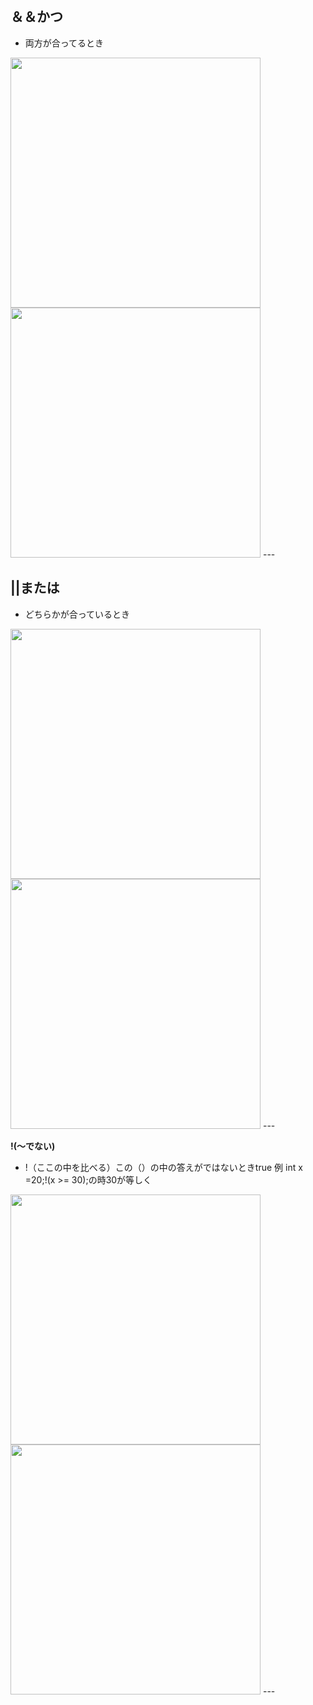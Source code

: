 ## ＆＆かつ 
- 両方が合ってるとき
<img src="https://user-images.githubusercontent.com/112252165/188261582-8d878f5a-1413-4f69-ae62-63a21fe27f75.png" width=400>
<img src="https://user-images.githubusercontent.com/112252165/188261585-fe333ec5-8c1c-4e62-80d2-f1caa70f775c.png" width=400>
---

## ||または
- どちらかが合っているとき
<img src="https://user-images.githubusercontent.com/112252165/188261735-cd11cb42-0549-4a09-ba5e-1a061f19c8c7.png" width=400>
<img src="https://user-images.githubusercontent.com/112252165/188261740-366b6edd-95e4-4fa6-847a-9a3ab4fd9d48.png" width=400>
---

**!(～でない)**

- !（ここの中を比べる）この（）の中の答えがではないときtrue 例 int x =20;!(x >= 30);の時30が等しく
<img src="https://user-images.githubusercontent.com/112252165/188261789-3aa2d787-36f0-4333-94b3-172645b51df6.png" width=400>
 <img src="https://user-images.githubusercontent.com/112252165/188261798-8a5c35f4-7527-4c66-8329-d96a20e91376.png" width=400>
---
